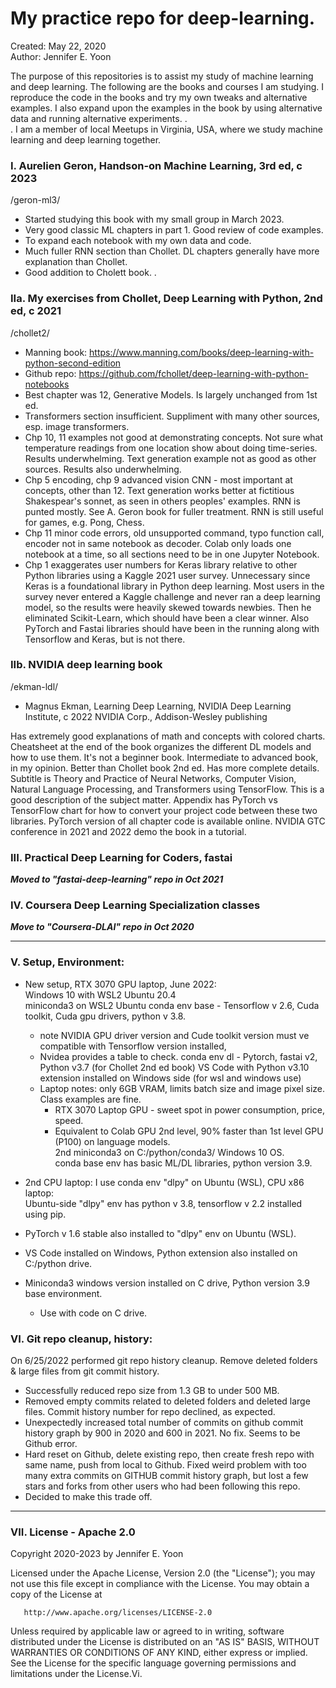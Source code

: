 # My practice repo for deep-learning.  

Created: May 22, 2020  
Author: Jennifer E. Yoon  


The purpose of this repositories is to assist my study of machine learning and deep learning.  The following are the books and courses I am studying.  I reproduce the code in the books and try my own tweaks and alternative examples.  I also expand upon the examples in the book by using alternative data and running alternative experiments.  .  
.   I am a member of local Meetups in Virginia, USA, where we study machine learning and deep learning together.  


### I. Aurelien Geron, Handson-on Machine Learning, 3rd ed, c 2023  
/geron-ml3/ 

  * Started studying this book with my small group in March 2023. 
  * Very good classic ML chapters in part 1. Good review of code examples.  
  * To expand each notebook with my own data and code.    
  * Much fuller RNN section than Chollet. DL chapters generally have more explanation than Chollet.  
  * Good addition to Cholett book.  .     


### IIa. My exercises from Chollet, Deep Learning with Python, 2nd ed, c 2021       
/chollet2/

  * Manning book:  https://www.manning.com/books/deep-learning-with-python-second-edition  
  * Github repo:  https://github.com/fchollet/deep-learning-with-python-notebooks  
  * Best chapter was 12, Generative Models. Is largely unchanged from 1st ed.  
  * Transformers section insufficient. Suppliment with many other sources, esp. image transformers.  
  * Chp 10, 11 examples not good at demonstrating concepts. Not sure what temperature readings from one location show about doing time-series. Results underwhelming. Text generation example not as good as other sources. Results also underwhelming.  
  * Chp 5 encoding, chp 9 advanced vision CNN - most important at concepts, other than 12.  Text generation works better at fictitious Shakespear's sonnet, as seen in others peoples' examples. RNN is punted mostly. See A. Geron book for fuller treatment. RNN is still useful for games, e.g. Pong, Chess.  
  * Chp 11 minor code errors, old unsupported command, typo function call, encoder not in same notebook as decoder. Colab only loads one notebook at a time, so all sections need to be in one Jupyter Notebook.  
  * Chp 1 exaggerates user numbers for Keras library relative to other Python libraries using a Kaggle 2021 user survey. Unnecessary since Keras is a foundational library in Python deep learning. 
Most users in the survey never entered a Kaggle challenge and never ran a deep learning model, so the results were heavily skewed towards newbies. Then he eliminated Scikit-Learn, which should have been a clear winner. Also PyTorch and Fastai libraries should have been in the running along with Tensorflow and Keras, but is not there.  


### IIb. NVIDIA deep learning book  
/ekman-ldl/

  * Magnus Ekman, Learning Deep Learning, NVIDIA Deep Learning Institute, c 2022 NVIDIA Corp., Addison-Wesley publishing

Has extremely good explanations of math and concepts with colored charts. Cheatsheet at the end of the book organizes the different DL models and how to use them. It's not a beginner book. Intermediate to advanced book, in my opinion.  Better than Chollet book 2nd ed.  Has more complete details.  Subtitle is Theory and Practice of Neural Networks, Computer Vision, Natural Language Processing, and Transformers using TensorFlow.  This is a good description of the subject matter.  Appendix has PyTorch vs TensorFlow chart for how to convert your project code between these two libraries. PyTorch version of all chapter code is available online.  NVIDIA GTC conference in 2021 and 2022 demo the book in a tutorial.  


### III. Practical Deep Learning for Coders, fastai 

***Moved to "fastai-deep-learning" repo in Oct 2021***  

### IV.  Coursera Deep Learning Specialization classes  

***Move to "Coursera-DLAI" repo in Oct 2020***  

---  

###  V. Setup, Environment:  

  * New setup, RTX 3070 GPU laptop, June 2022:  
    Windows 10 with WSL2 Ubuntu 20.4  
    miniconda3 on WSL2 Ubuntu
    conda env base - Tensorflow v 2.6, Cuda toolkit, Cuda gpu drivers, python v 3.8.  
       - note NVIDIA GPU driver version and Cude toolkit version must ve compatible with Tensorflow version installed,  
       - Nvidea provides a table to check.
    conda env dl - Pytorch, fastai v2, Python v3.7 (for Chollet 2nd ed book)
    VS Code with Python v3.10 extension installed on Windows side (for wsl and windows use)    
     * Laptop notes: only 6GB VRAM, limits batch size and image pixel size. Class examples are fine.  
        - RTX 3070 Laptop GPU - sweet spot in power consumption, price, speed.  
        - Equivalent to Colab GPU 2nd level, 90% faster than 1st level GPU (P100) on language models.  
    2nd miniconda3 on C:/python/conda3/ Windows 10 OS.  
    conda base env has basic ML/DL libraries, python version 3.9.   

  * 2nd CPU laptop:  I use conda env "dlpy" on Ubuntu (WSL), CPU x86 laptop:  
    Ubuntu-side "dlpy" env has python v 3.8, tensorflow v 2.2 installed using pip.  
  * PyTorch v 1.6 stable also installed to "dlpy" env on Ubuntu (WSL).  

  * VS Code installed on Windows, Python extension also installed on C:/python drive.  
  * Miniconda3 windows version installed on C drive, Python version 3.9 base environment.  
    - Use with code on C drive.  


### VI. Git repo cleanup, history:  

 On 6/25/2022 performed git repo history cleanup. Remove deleted folders & large files from git commit history.
 * Successfully reduced repo size from 1.3 GB to under 500 MB.   
 * Removed empty commits related to deleted folders and deleted large files. Commit history number for repo declined, as expected.    
 * Unexpectedly increased total number of commits on github commit history graph by 900 in 2020 and 600 in 2021.  No fix.  Seems to be Github error.  
 * Hard reset on Github, delete existing repo, then create fresh repo with same name, push from local to Github.  Fixed weird problem with too many extra commits on GITHUB commit history graph, but lost a few stars and forks from other users who had been following this repo.  
 * Decided to make this trade off.   
 
---  

###  VII. License - Apache 2.0  

   Copyright 2020-2023 by Jennifer E. Yoon

   Licensed under the Apache License, Version 2.0 (the "License");
   you may not use this file except in compliance with the License.
   You may obtain a copy of the License at

       http://www.apache.org/licenses/LICENSE-2.0

   Unless required by applicable law or agreed to in writing, software
   distributed under the License is distributed on an "AS IS" BASIS,
   WITHOUT WARRANTIES OR CONDITIONS OF ANY KIND, either express or implied.
   See the License for the specific language governing permissions and
   limitations under the License.Vi. 

